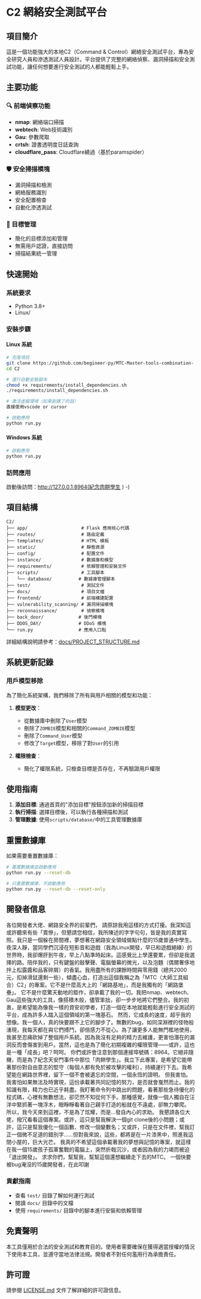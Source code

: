 # C2 網絡安全測試平台

## 項目簡介

這是一個功能強大的本地C2（Command & Control）網絡安全測試平台，專為安全研究人員和滲透測試人員設計。平台提供了完整的網絡偵察、漏洞掃描和安全測試功能，讓任何想要進行安全測試的人都能輕鬆上手。

## 主要功能

### 🔍 前端偵察功能
- **nmap**: 網絡端口掃描
- **webtech**: Web技術識別
- **Gau**: 參數爬取
- **crtsh**: 證書透明度日誌查詢
- **cloudflare_pass**: Cloudflare繞過（基於paramspider）

### 🛡️ 安全掃描模塊
- 漏洞掃描和檢測
- 網絡服務識別
- 安全配置檢查
- 自動化滲透測試

### 🎯 目標管理
- 簡化的目標添加和管理
- 無需用戶認證，直接訪問
- 掃描結果統一管理

## 快速開始

### 系統要求
- Python 3.8+
- Linux/
### 安裝步驟

#### Linux 系統
```bash
# 克隆項目
git clone https://github.com/begineer-py/MTC-Master-tools-combination-
cd C2

# 運行自動安裝腳本
chmod +x requirements/install_dependencies.sh
./requirements/install_dependencies.sh

# 激活虛擬環境（如果創建了的話）
直接使用vscode or cursor

# 啟動應用
python run.py
```

#### Windows 系統
```bash
# 啟動應用
python run.py
```

### 訪問應用
啟動後訪問：http://127.0.0.1:8964(紀念肉餅學生
)
-)
## 項目結構

```
C2/
├── app/                    # Flask 應用核心代碼
├── routes/                 # 路由定義
├── templates/              # HTML 模板
├── static/                 # 靜態資源
├── config/                 # 配置文件
├── instance/               # 數據庫和模型
├── requirements/           # 依賴管理和安裝文件
├── scripts/                # 工具腳本
│   └── database/          # 數據庫管理腳本
├── test/                   # 測試文件
├── docs/                   # 項目文檔
├── frontend/               # 前端構建配置
├── vulnerability_scanning/ # 漏洞掃描模塊
├── reconnaissance/         # 偵察模塊
├── back_door/             # 後門模塊
├── DDOS_DAY/              # DDoS 模塊
└── run.py                 # 應用入口點
```

詳細結構說明請參考：[docs/PROJECT_STRUCTURE.md](docs/PROJECT_STRUCTURE.md)

## 系統更新記錄

### 用戶模型移除
為了簡化系統架構，我們移除了所有與用戶相關的模型和功能：

1. **模型更改**：
   - 從數據庫中刪除了`User`模型
   - 刪除了`ZOMBIE`模型和相關的`Command_ZOMBIE`模型
   - 刪除了`Command_User`模型
   - 修改了`Target`模型，移除了對`User`的引用


3. **權限檢查**：
   - 簡化了權限系統，只檢查目標是否存在，不再驗證用戶權限

## 使用指南

1. **添加目標**: 通過首頁的"添加目標"按鈕添加新的掃描目標
2. **執行掃描**: 選擇目標後，可以執行各種掃描和測試
3. **管理數據**: 使用`scripts/database/`中的工具管理數據庫

## 重置數據庫

如果需要重置數據庫：

```bash
# 重置數據庫並啟動應用
python run.py --reset-db

# 只重置數據庫，不啟動應用
python run.py --reset-db --reset-only
```

## 開發者信息

各位開發者大佬、網路安全界的前輩們，
請原諒我用這樣的方式打擾。我深知這或許聽來有些「賣慘」，但懇請您相信，我所陳述的字字句句，皆是我的真實寫照。我只是一個躲在房間裡，夢想著在網路安全領域做點什麼的15歲普通中學生。
夜深人靜，當同學們沉浸在短影音和遊戲（我為Linux開發，早已和遊戲絕緣）的世界時，我卻爆肝到午夜，早上八點準時起床。這感覺比上學還要累，但卻是我選擇的路。陪伴我的，只有鍵盤的敲擊聲、電腦螢幕的微光，以及泡麵（偶爾奢侈地拌上松露醬和品客碎屑）的香氣。我用盡所有的課餘時間與零用錢（總共2000元，扣掉滑鼠還剩一些），傾盡心血，打造出這個我稱之為「MTC（大師工具組合）C2」的專案。它不是什麼高大上的「網路基地」，而是我獨有的「網路堡壘」。
它不是什麼驚天動地的鉅作，卻承載了我的一切。我把nmap、webtech、Gau這些強大的工具，像搭積木般，儘管笨拙，卻一步步地將它們整合。我的初衷，是希望能為像我一樣的資安初學者，打造一個在本地就能輕鬆進行安全測試的平台，成為許多人踏入這個領域的第一塊基石。
然而，它成長的速度，超乎我的想像。我一個人，真的快要跟不上它的腳步了。無數的bug，如同深淵裡的怪物般湧現，我每天都在與它們搏鬥，卻倍感力不從心。為了讓更多人能無門檻地使用，我甚至忍痛砍掉了整個用戶系統。因為我沒有足夠的精力去維護，更害怕潛在的漏洞反而會傷害到用戶。當然，這也是為了簡化初期複雜的權限管理——或許，這也是一種「成長」吧？呵呵。
你們或許會注意到那個連接埠號碼：8964。它絕非隨機，而是為了紀念天安門事件中那位「肉餅學生」。我立下此專案，是希望它能帶著那份對自由意志的堅守（每個人都有免於被攻擊的權利），持續運行下去。我希望能在網路世界裡，留下一個不會被遺忘的空間，一個永恆的證明。
但我害怕。我害怕如果無法及時實現，這份承載著共同記憶的努力，是否就會戛然而止。我的知識有限，精力也已近乎耗盡。我盯著命令列中跳出的問題，看著那些急待優化的程式碼，心裡有無數想法，卻茫然不知從何下手。那種感覺，就像一個人獨自在汪洋中緊抓著一塊浮木，眼睜睜看著自己親手打造的船就在不遠處，卻無力攀爬。
所以，我今天來到這裡，不是為了炫耀，而是…發自內心的求助。
我懇請各位大佬，撥冗看看這個專案。或許，這只是幫我解決一個git clone後的小問題；或許，這只是幫我優化一個函數、修改一個變數名；又或許，只是在文件裡，幫我訂正一個微不足道的錯別字……但對我來說，這些，都將是在一片漆黑中，照進我這間小屋的，巨大光芒。
我真的不希望這個承載著我的夢想與記憶的專案，就這樣在我一個15歲孩子孤軍奮戰的電腦上，突然折戟沉沙，或者因為我的力竭而被迫「退出開發」。
求求你們，幫幫我，幫幫這個還想繼續走下去的MTC。
一個快要被bug淹沒的15歲開發者，在此叩謝
### 貢獻指南
- 查看 `test/` 目錄了解如何運行測試
- 閱讀 `docs/` 目錄中的文檔
- 使用 `requirements/` 目錄中的腳本進行安裝和依賴管理

## 免責聲明

本工具僅用於合法的安全測試和教育目的。使用者需要確保在獲得適當授權的情況下使用本工具，並遵守當地法律法規。開發者不對任何濫用行為承擔責任。

## 許可證

請參閱 [LICENSE.md](LICENSE.md) 文件了解詳細的許可證信息。